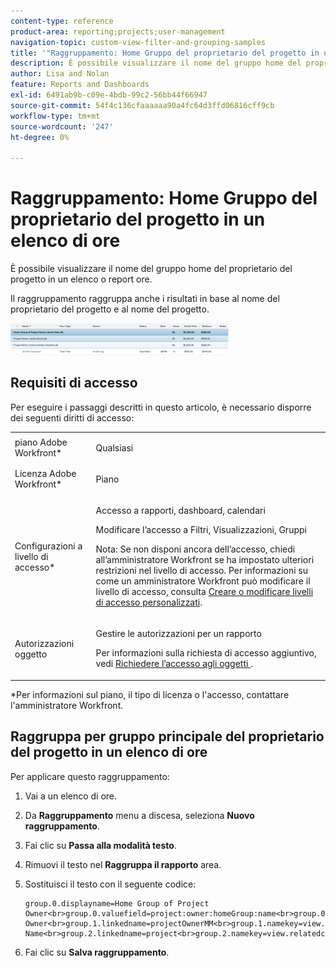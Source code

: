```yaml
---
content-type: reference
product-area: reporting;projects;user-management
navigation-topic: custom-view-filter-and-grouping-samples
title: '"Raggruppamento: Home Gruppo del proprietario del progetto in un elenco di ore'
description: È possibile visualizzare il nome del gruppo home del proprietario del progetto in un elenco o report ore.
author: Lisa and Nolan
feature: Reports and Dashboards
exl-id: 6491ab9b-c09e-4bdb-99c2-56bb44f66947
source-git-commit: 54f4c136cfaaaaaa90a4fc64d3ffd06816cff9cb
workflow-type: tm+mt
source-wordcount: '247'
ht-degree: 0%

---
```


# Raggruppamento: Home Gruppo del proprietario del progetto in un elenco di ore

È possibile visualizzare il nome del gruppo home del proprietario del progetto in un elenco o report ore.

Il raggruppamento raggruppa anche i risultati in base al nome del proprietario del progetto e al nome del progetto.

![group_for_project_owner_home_group.png](assets/grouping-for-project-owner-home-group-350x51.png)

## Requisiti di accesso

Per eseguire i passaggi descritti in questo articolo, è necessario disporre dei seguenti diritti di accesso:

<table style="table-layout:auto"> 
 <col> 
 <col> 
 <tbody> 
  <tr> 
   <td role="rowheader">piano Adobe Workfront*</td> 
   <td> <p>Qualsiasi</p> </td> 
  </tr> 
  <tr> 
   <td role="rowheader">Licenza Adobe Workfront*</td> 
   <td> <p>Piano </p> </td> 
  </tr> 
  <tr> 
   <td role="rowheader">Configurazioni a livello di accesso*</td> 
   <td> <p>Accesso a rapporti, dashboard, calendari</p> <p>Modificare l’accesso a Filtri, Visualizzazioni, Gruppi</p> <p>Nota: Se non disponi ancora dell’accesso, chiedi all’amministratore Workfront se ha impostato ulteriori restrizioni nel livello di accesso. Per informazioni su come un amministratore Workfront può modificare il livello di accesso, consulta <a href="../../../administration-and-setup/add-users/configure-and-grant-access/create-modify-access-levels.md" class="MCXref xref">Creare o modificare livelli di accesso personalizzati</a>.</p> </td> 
  </tr> 
  <tr> 
   <td role="rowheader">Autorizzazioni oggetto</td> 
   <td> <p>Gestire le autorizzazioni per un rapporto</p> <p>Per informazioni sulla richiesta di accesso aggiuntivo, vedi <a href="../../../workfront-basics/grant-and-request-access-to-objects/request-access.md" class="MCXref xref">Richiedere l’accesso agli oggetti </a>.</p> </td> 
  </tr> 
 </tbody> 
</table>

&#42;Per informazioni sul piano, il tipo di licenza o l&#39;accesso, contattare l&#39;amministratore Workfront.

## Raggruppa per gruppo principale del proprietario del progetto in un elenco di ore

Per applicare questo raggruppamento:

1. Vai a un elenco di ore.
1. Da **Raggruppamento** menu a discesa, seleziona **Nuovo raggruppamento**.

1. Fai clic su **Passa alla modalità testo**.
1. Rimuovi il testo nel **Raggruppa il rapporto** area.
1. Sostituisci il testo con il seguente codice:

   ```
   group.0.displayname=Home Group of Project Owner<br>group.0.valuefield=project:owner:homeGroup:name<br>group.0.valueformat=HTML<br>group.1.displayname=Project Owner<br>group.1.linkedname=projectOwnerMM<br>group.1.namekey=view.relatedcolumn<br>group.1.namekeyargkey.0=projectOwnerMM<br>group.1.namekeyargkey.1=name<br>group.1.valuefield=projectOwnerMM:name<br>group.1.valueformat=string<br>group.2.displayname=Project Name<br>group.2.linkedname=project<br>group.2.namekey=view.relatedcolumn<br>group.2.namekeyargkey.0=project<br>group.2.namekeyargkey.1=name<br>group.2.valuefield=project:name<br>group.2.valueformat=string<br>textmode=true
   ```

1. Fai clic su **Salva raggruppamento**.
